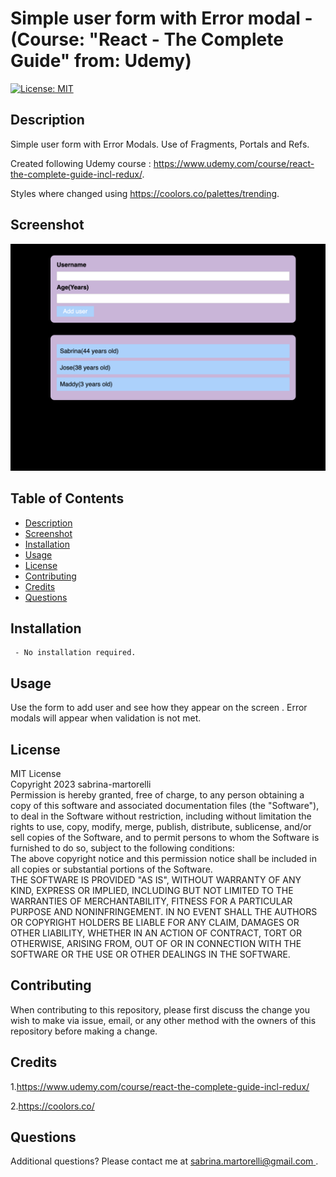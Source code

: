 # Simple user form with Error modal - (Course: "React - The Complete Guide" from: Udemy)

[![License: MIT](https://img.shields.io/badge/License-MIT-yellow.svg)](https://opensource.org/licenses/MIT)

## Description

Simple user form with Error Modals. Use of Fragments, Portals and Refs.  

Created following Udemy course : https://www.udemy.com/course/react-the-complete-guide-incl-redux/.

Styles where changed using https://coolors.co/palettes/trending.

## Screenshot

![screenshot](./src/assets/images/screenshot.png)



## Table of Contents   
  - [Description](#description) 
  - [Screenshot](#screenshot) 
  - [Installation](#installation) 
  - [Usage](#usage)
  - [License](#license)
  - [Contributing](#contributing)
  - [Credits](#credits)
  - [Questions](#questions)

##  Installation 

     - No installation required.

##  Usage 

Use the form to add user and see how they appear on the screen . Error modals will appear when validation is not met. 


##  License 
MIT License   
                        Copyright 2023 sabrina-martorelli   
                        Permission is hereby granted, free of charge, to any person obtaining a copy of this software and associated documentation files (the "Software"), to deal in the Software without restriction, including without limitation the rights to use, copy, modify, merge, publish, distribute, sublicense, and/or sell copies of the Software, and to permit persons to whom the Software is furnished to do so, subject to the following conditions:  
                        The above copyright notice and this permission notice shall be included in all copies or substantial portions of the Software.   
                        THE SOFTWARE IS PROVIDED "AS IS", WITHOUT WARRANTY OF ANY KIND, EXPRESS OR IMPLIED, INCLUDING BUT NOT LIMITED TO THE WARRANTIES OF MERCHANTABILITY, FITNESS FOR A PARTICULAR PURPOSE AND NONINFRINGEMENT. IN NO EVENT SHALL THE AUTHORS OR COPYRIGHT HOLDERS BE LIABLE FOR ANY CLAIM, DAMAGES OR OTHER LIABILITY, WHETHER IN AN ACTION OF CONTRACT, TORT OR OTHERWISE, ARISING FROM, OUT OF OR IN CONNECTION WITH THE SOFTWARE OR THE USE OR OTHER DEALINGS IN THE SOFTWARE.
##  Contributing 
When contributing to this repository, please first discuss the change you wish to make via issue, email, or any other method with the owners of this repository before making a change.

##  Credits

1.https://www.udemy.com/course/react-the-complete-guide-incl-redux/

2.https://coolors.co/

##  Questions

 Additional questions? Please contact me at [sabrina.martorelli@gmail.com ](mailto:sabrina.martorelli@gmail.com).